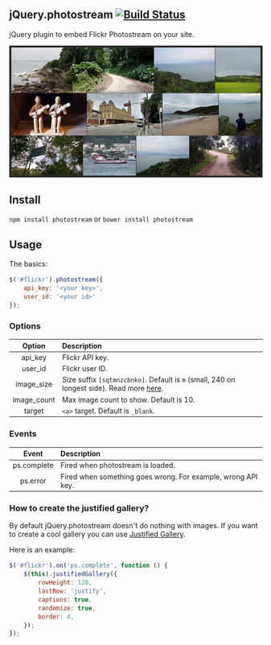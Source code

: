 ## jQuery.photostream [![Build Status](https://travis-ci.org/alexandrevicenzi/photostream.svg?branch=master)](https://travis-ci.org/alexandrevicenzi/photostream)

jQuery plugin to embed Flickr Photostream on your site.

![Screenshot](./screenshot.png)

## Install

`npm install photostream` or `bower install photostream`

## Usage

The basics:

```js
$('#flickr').photostream({
    api_key: '<your key>',
    user_id: '<your id>'
});
```

### Options

| Option | Description |
|:------:|:------------|
| api_key | Flickr API key. |
| user_id | Flickr user ID. |
| image_size | Size suffix `[sqtmnzcbnko]`. Default is `m` (small, 240 on longest side). Read more [here](https://www.flickr.com/services/api/misc.urls.html). |
| image_count | Max image count to show. Default is 10. |
| target | `<a>` target. Default is `_blank`. |

### Events

| Event | Description |
|:------:|:-----------|
| ps.complete | Fired when photostream is loaded. |
| ps.error | Fired when something goes wrong. For example, wrong API key. |

### How to create the justified gallery?

By default jQuery.photostream doesn't do nothing with images. If you want to create a cool gallery you can use [Justified Gallery](http://miromannino.github.io/Justified-Gallery/).

Here is an example:

```js
$('#flickr').on('ps.complete', function () {
    $(this).justifiedGallery({
        rowHeight: 120,
        lastRow: 'justify',
        captions: true,
        randomize: true,
        border: 4,
    });
});
```
